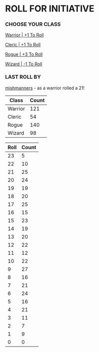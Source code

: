 # ROLL FOR INITIATIVE
### CHOOSE YOUR CLASS

[Warrior | +1 To Roll](https://github.com/benjaminsampica/benjaminsampica/issues/new?title=roll%7Cwarrior&body=Just+click+%27Submit+new+issue%27.)

[Cleric | +1 To Roll](https://github.com/benjaminsampica/benjaminsampica/issues/new?title=roll%7Ccleric&body=Just+click+%27Submit+new+issue%27.)

[Rogue | +3 To Roll](https://github.com/benjaminsampica/benjaminsampica/issues/new?title=roll%7Crogue&body=Just+click+%27Submit+new+issue%27.)

[Wizard | -1 To Roll](https://github.com/benjaminsampica/benjaminsampica/issues/new?title=roll%7Cwizard&body=Just+click+%27Submit+new+issue%27.)
### LAST ROLL BY
[mishmanners](https://www.github.com/mishmanners) - as a warrior rolled a 21!

|Class|Count|
|-|-|
|Warrior|121|
|Cleric|54|
|Rogue|140|
|Wizard|98|

|Roll|Count|
|-|-|
|23|5
|22|10
|21|25
|20|24
|19|19
|18|20
|17|25
|16|15
|15|23
|14|19
|13|20
|12|22
|11|12
|10|22
|9|27
|8|16
|7|21
|6|24
|5|16
|4|21
|3|11
|2|7
|1|9
|0|0
